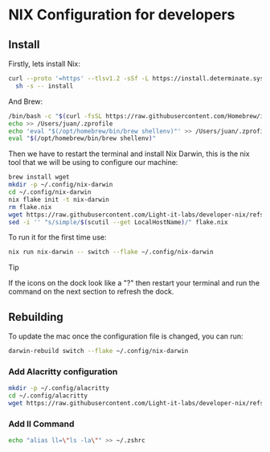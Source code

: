 # NIX Configuration for developers

## Install

Firstly, lets install Nix:
```bash
curl --proto '=https' --tlsv1.2 -sSf -L https://install.determinate.systems/nix | \
  sh -s -- install
```

And Brew:
```bash
/bin/bash -c "$(curl -fsSL https://raw.githubusercontent.com/Homebrew/install/HEAD/install.sh)"
echo >> /Users/juan/.zprofile
echo 'eval "$(/opt/homebrew/bin/brew shellenv)"' >> /Users/juan/.zprofile
eval "$(/opt/homebrew/bin/brew shellenv)"
```

Then we have to restart the terminal and install Nix Darwin, this is the nix tool that we will be using to configure our machine:
```bash
brew install wget
mkdir -p ~/.config/nix-darwin
cd ~/.config/nix-darwin
nix flake init -t nix-darwin
rm flake.nix
wget https://raw.githubusercontent.com/Light-it-labs/developer-nix/refs/heads/main/flake.nix
sed -i '' "s/simple/$(scutil --get LocalHostName)/" flake.nix
```
To run it for the first time use:
```bash
nix run nix-darwin -- switch --flake ~/.config/nix-darwin
```
> [!TIP]
> If the icons on the dock look like a "?" then restart your terminal and run the command on the next section to refresh the dock.

## Rebuilding

To update the mac once the configuration file is changed, you can run:
```bash
darwin-rebuild switch --flake ~/.config/nix-darwin
```

### Add Alacritty configuration

```bash
mkdir -p ~/.config/alacritty
cd ~/.config/alacritty
wget https://raw.githubusercontent.com/Light-it-labs/developer-nix/refs/heads/main/alacrity.toml
```

### Add ll Command

```bash
echo "alias ll=\"ls -la\"" >> ~/.zshrc
```

